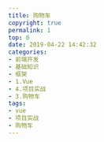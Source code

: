```yaml
---
title: 购物车
copyright: true
permalink: 1
top: 0
date: 2019-04-22 14:42:32
categories:
- 前端开发
- 基础知识
- 框架
- 1.Vue
- 4.项目实战
- 3.购物车
tags:
- vue
- 项目实战
- 购物车
---
```

